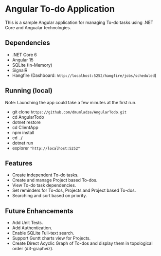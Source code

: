 ﻿# Angular To-do Application

This is a sample Angular application for managing To-do tasks using .NET Core and Angualar technologies.

## Dependencies
- .NET Core 6
- Angular 15
- SQLite (In-Memory)
- SignalR
- Hangfire (Dashboard: `http://localhost:5252/hangfire/jobs/scheduled`)

## Running (local)
Note: Launching the app could take a few minutes at the first run.
- git clone `https://github.com/dmumladze/AngularTodo.git`
- cd AngularTodo
- dotnet restore
- cd ClientApp
- npm install
- cd ../
- dotnet run
- explorer `"http://localhost:5252"`

## Features
- Create independent To-do tasks.
- Create and manage Project based To-dos.
- View To-do task dependencies.
- Set reminders for To-dos, Projects and Project based To-dos.
- Searching and sort based on priority.

## Future Enhancements
- Add Unit Tests.
- Add Authentication.
- Enable SQLite Full-text search.
- Support Guntt charts view for Projects.
- Create Direct Acyclic Graph of To-dos and display them in topological order (d3-graphviz).
